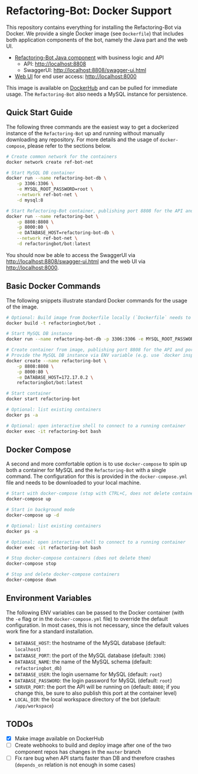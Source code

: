 # Refactoring-Bot: Docker Support

This repository contains everything for installing the Refactoring-Bot via Docker. We provide a single Docker image (see `Dockerfile`) that includes both application components of the bot, namely the Java part and the web UI.
- [Refactoring-Bot Java component](https://github.com/Refactoring-Bot/Refactoring-Bot) with business logic and API
  - API: <http://localhost:8808>
  - SwaggerUI: <http://localhost:8808/swagger-ui.html>
- [Web UI](https://github.com/Refactoring-Bot/Refactoring-Bot-UI) for end user access: <http://localhost:8000>

This image is available on [DockerHub](https://hub.docker.com/r/refactoringbot/bot) and can be pulled for immediate usage. The `Refactoring-Bot` also needs a MySQL instance for persistence.

## Quick Start Guide
The following three commands are the easiest way to get a dockerized instance of the `Refactoring-Bot` up and running without manually downloading any repository. For more details and the usage of `docker-compose`, please refer to the sections below.

```bash
# Create common network for the containers
docker network create ref-bot-net

# Start MySQL DB container
docker run --name refactoring-bot-db \
    -p 3306:3306 \
    -e MYSQL_ROOT_PASSWORD=root \
    --network ref-bot-net \
    -d mysql:8

# Start Refactoring-Bot container, publishing port 8808 for the API and port 8000 for the web UI (change as needed)
docker run --name refactoring-bot \
    -p 8808:8808 \
    -p 8000:80 \
    -e DATABASE_HOST=refactoring-bot-db \
    --network ref-bot-net \
    -d refactoringbot/bot:latest
```
You should now be able to access the SwaggerUI via <http://localhost:8808/swagger-ui.html> and the web UI via <http://localhost:8000>.

## Basic Docker Commands
The following snippets illustrate standard Docker commands for the usage of the image.

```bash
# Optional: Build image from Dockerfile locally (`Dockerfile` needs to be downloaded for this); not necessary, because the image will be pulled from DockerHub if it is not available locally
docker build -t refactoringbot/bot .

# Start MySQL DB instance
docker run --name refactoring-bot-db -p 3306:3306 -e MYSQL_ROOT_PASSWORD=root -d mysql:8

# Create container from image, publishing port 8808 for the API and port 8000 for the web UI (change as needed)
# Provide the MySQL DB instance via ENV variable (e.g. use `docker inspect refactoring-bot-db` to get the IP)
docker create --name refactoring-bot \
    -p 8808:8808 \
    -p 8000:80 \
    -e DATABASE_HOST=172.17.0.2 \
    refactoringbot/bot:latest

# Start container
docker start refactoring-bot

# Optional: list existing containers
docker ps -a

# Optional: open interactive shell to connect to a running container
docker exec -it refactoring-bot bash
```

## Docker Compose
A second and more comfortable option is to use `docker-compose` to spin up both a container for MySQL and the `Refactoring-Bot` with a single command. The configuration for this is provided in the `docker-compose.yml` file and needs to be downloaded to your local machine.

```bash
# Start with docker-compose (stop with CTRL+C, does not delete containers)
docker-compose up

# Start in background mode
docker-compose up -d

# Optional: list existing containers
docker ps -a

# Optional: open interactive shell to connect to a running container
docker exec -it refactoring-bot bash

# Stop docker-compose containers (does not delete them)
docker-compose stop

# Stop and delete docker-compose containers
docker-compose down
```

## Environment Variables
The following ENV variables can be passed to the Docker container (with the `-e` flag or in the `docker-compose.yml` file) to override the default configuration. In most cases, this is not necessary, since the default values work fine for a standard installation.

- `DATABASE_HOST`: the hostname of the MySQL database (default: `localhost`)
- `DATABASE_PORT`: the port of the MySQL database (default: `3306`)
- `DATABASE_NAME`: the name of the MySQL schema (default: `refactoringbot_db`)
- `DATABASE_USER`: the login username for MySQL (default: `root`)
- `DATABASE_PASSWORD`: the login password for MySQL (default: `root`)
- `SERVER_PORT`: the port the API will be running on (default: `8808`; if you change this, be sure to also publish this port at the container level)
- `LOCAL_DIR`: the local workspace directory of the bot (default: `/app/workspace`)

## TODOs
- [x] Make image available on DockerHub
- [ ] Create webhooks to build and deploy image after one of the two component repos has changes in the `master` branch
- [ ] Fix rare bug when API starts faster than DB and therefore crashes (`depends_on` relation is not enough in some cases)